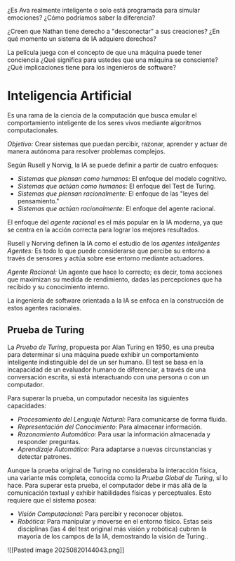 ¿Es Ava realmente inteligente o solo está programada para simular emociones? ¿Cómo podríamos saber la diferencia?

¿Creen que Nathan tiene derecho a "desconectar" a sus creaciones? ¿En qué momento un sistema de IA adquiere derechos?

La película juega con el concepto de que una máquina puede tener conciencia ¿Qué significa para ustedes que una máquina se consciente? ¿Qué implicaciones tiene para los ingenieros de software?

# Inteligencia Artificial
Es una rama de la ciencia de la computación que busca emular el comportamiento inteligente de los seres vivos mediante algoritmos computacionales.

*Objetivo:* Crear sistemas que puedan percibir, razonar, aprender y actuar de manera autónoma para resolver problemas complejos.

Según Rusell y Norvig, la IA se puede definir a partir de cuatro enfoques:
- *Sistemas que piensan como humanos:* El enfoque del modelo cognitivo.
- *Sistemas que actúan como humanos:* El enfoque del Test de Turing.
- *Sistemas que piensan racionalmente:* El enfoque de las "leyes del pensamiento."
- *Sistemas que actúan racionalmente:* El enfoque del agente racional.

El enfoque del *agente racional* es el más popular en la IA moderna, ya que se centra en la acción correcta para lograr los mejores resultados.

Rusell y Norving definen la IA como el estudio de los *agentes inteligentes*
*Agentes:*  Es todo lo que puede considerarse que percibe su entorno a través de sensores y actúa sobre ese entorno mediante actuadores.

*Agente Racional:* Un agente que hace lo correcto; es decir, toma acciones que maximizan su medida de rendimiento, dadas las percepciones que ha recibido y su conocimiento interno.

La ingeniería de software orientada a la IA se enfoca en la construcción de estos agentes racionales.

## Prueba de Turing
La *Prueba de Turing*, propuesta por Alan Turing en 1950, es una preuba para determinar si una máquina puede exhibir un comportamiento inteligente indistinguible del de un ser humano.
El test se basa en la incapacidad de un evaluador humano de diferenciar, a través de una conversación escrita, si está interactuando con una persona o con un computador.

Para superar la prueba, un computador necesita las siguientes capacidades:
- *Procesamiento del Lenguaje Natural:* Para comunicarse de forma fluida.
- *Representación del Conocimiento:* Para almacenar información.
- *Razonamiento Automático:* Para usar la información almacenada y responder preguntas.
- *Aprendizaje Automático:* Para adaptarse a nuevas circunstancias y detectar patrones.

Aunque la prueba original de Turing no consideraba la interacción física, una variante más completa, conocida como la *Prueba Global de Turing*, sí lo hace.
Para superar esta prueba, el computador debe ir más allá de la comunicación textual y exhibir habilidades físicas y perceptuales. Esto requiere que el sistema posea:
- *Visión Computacional:* Para percibir y reconocer objetos.
- *Robótica:* Para manipular y moverse en el entorno físico.
Estas seis disciplinas (las 4 del test original más visión y robótica) cubren la mayoría de los campos de la IA, demostrando la visión de Turing..

![[Pasted image 20250820144043.png]]